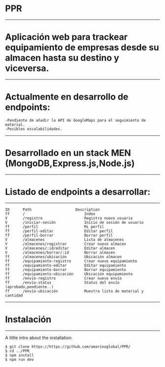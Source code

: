 # PPR
***

# Aplicación web para trackear equipamiento de empresas desde su almacen hasta su destino y viceversa.
***

# Actualmente en desarrollo de endpoints:
    -Pendiente de añadir la API de GoogleMaps para el seguimiento de material.
    -Posibles escalabilidades.
***

# Desarrollado en un stack MEN (MongoDB,Express.js,Node.js)
***


# Listado de endpoints a desarrollar:    
***
```
ID	    Path	                Description
ff	    /                           Index
V	    /registro                   Registra nuevo usuario
V	    /iniciar-sesión             Inicio de sesión de usuario
ff	    /perfil                     Mi perfil
ff	    /perfil-editar              Editar perfil
ff	    /perfil-borrar              Borrar perfil
V	    /almacenes                  Lista de almacenes
V	    /almacenes/registrar        Crear nuevo almacen
V	    /almacenes/:id/editar       Editar almacen
V	    /almacenes/borrar/:id       Borrar almacen
ff	    /almacenes/ubicación        Ubicación almacen
ff	    /equipamiento-registro      Crear nuevo equipamiento
ff	    /equipamiento-editar        Editar equipamiento
ff	    /equipamiento-borrar        Borrar equipamiento
ff	    /equipamiento-ubicación     Ubicación equipamiento
ff	    /envío-registro             Crear nuevo envío
ff	    /envío-status               Status del envío (aprobado,pendiente..)
ff	    /envío-ubicación            Muestra lista de material y cantidad

```
***

# Instalación
***
A little intro about the installation. 
```
$ git clone https://https://github.com/amarinoglobal/PPR/
$ cd ../PPR
$ npm install
$ npm run dev
